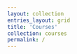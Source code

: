 ```yaml
---
layout: collection
entries_layout: grid
title: 'Courses'
collection: courses
permalink: /
---
```


<!--
このサイトのメニューはこのサイトの右上端に表示されている三本線[^hamburder_menu]です。

[^hamburder_menu]: ハンバーガーメニューと呼びます。

# 開講授業

{% for course in site.data.classes %}
- {{ course.OfferedQuarter }}: [{{ course.Number }} -- {{ course.Name }}](courses/{{ course.ID }}/)

{% endfor %}
-->
